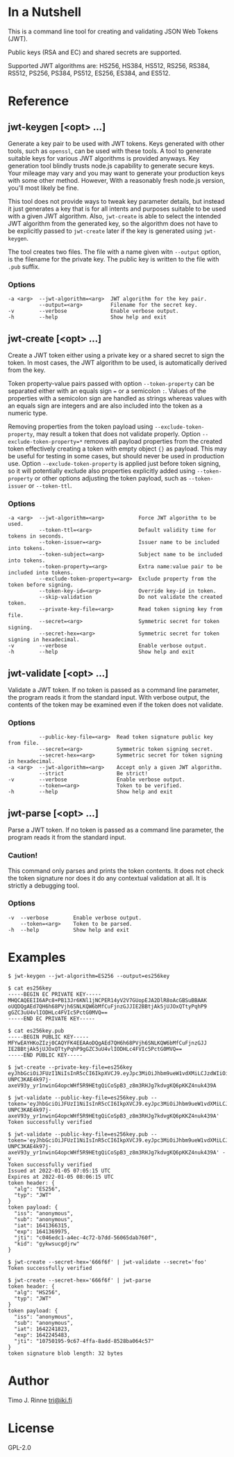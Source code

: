 In a Nutshell
=============

This is a command line tool for creating and validating JSON Web
Tokens (JWT).

Public keys (RSA and EC) and shared secrets are supported.

Supported JWT algorithms are: HS256, HS384, HS512, RS256, RS384,
RS512, PS256, PS384, PS512, ES256, ES384, and ES512.

Reference
=========

jwt-keygen \[\<opt\> ...\]
--------------------------

Generate a key pair to be used with JWT tokens. Keys generated with
other tools, such as `openssl`, can be used with these tools. A tool
to generate suitable keys for various JWT algorithms is provided
anyways. Key generation tool blindly trusts node.js capability to
generate secure keys. Your mileage may vary and you may want to
generate your production keys with some other method. However, With a
reasonably fresh node.js version, you'll most likely be fine.

This tool does not provide ways to tweak key parameter details, but
instead it just generates a key that is for all intents and purposes
suitable to be used with a given JWT algorithm. Also, `jwt-create` is
able to select the intended JWT algorithm from the generated key, so
the algorithm does not have to be explicitly passed to `jwt-create`
later if the key is generated using `jwt-keygen`.

The tool creates two files.  The file with a name given witn
`--output` option, is the filename for the private key. The public key
is written to the file with `.pub` suffix.

### Options

```
-a <arg>  --jwt-algorithm=<arg>  JWT algorithm for the key pair.
          --output=<arg>         Filename for the secret key.
-v        --verbose              Enable verbose output.
-h        --help                 Show help and exit
```


jwt-create  \[\<opt\> ...\]
---------------------------

Create a JWT token either using a private key or a shared secret to
sign the token.  In most cases, the JWT algorithm to be used, is
automatically derived from the key.

Token property-value pairs passed with option `--token-property` can
be separated either with an equals sign `=` or a semicolon `:`. Values
of the properties with a semicolon sign are handled as strings whereas
values with an equals sign are integers and are also included into the
token as a numeric type.

Removing properties from the token payload using
`--exclude-token-property`, may result a token that does not validate
properly. Option `--exclude-token-property=*` removes all payload
properties from the created token effectively creating a token with
empty object `{}` as payload.  This may be useful for testing in some
cases, but should never be used in production use. Option
`--exclude-token-property` is applied just before token signing, so it
will potentially exclude also properties explicitly added using
`--token-property` or other options adjusting the token payload, such
as `--token-issuer` or `--token-ttl`.

### Options

```
-a <arg>  --jwt-algorithm=<arg>           Force JWT algorithm to be used.
          --token-ttl=<arg>               Default validity time for tokens in seconds.
          --token-issuer=<arg>            Issuer name to be included into tokens.
          --token-subject=<arg>           Subject name to be included into tokens.
          --token-property=<arg>          Extra name:value pair to be included into tokens.
          --exclude-token-property=<arg>  Exclude property from the token before signing.
          --token-key-id=<arg>            Override key-id in token.
          --skip-validation               Do not validate the created token.
          --private-key-file=<arg>        Read token signing key from file.
          --secret=<arg>                  Symmetric secret for token signing.
          --secret-hex=<arg>              Symmetric secret for token signing in hexadecimal.
-v        --verbose                       Enable verbose output.
-h        --help                          Show help and exit
```

jwt-validate  \[\<opt\> ...\]
-----------------------------

Validate a JWT token. If no token is passed as a command line
parameter, the program reads it from the standard input. With verbose
output, the contents of the token may be examined even if the token
does not validate.


### Options

```
          --public-key-file=<arg>  Read token signature public key from file.
          --secret=<arg>           Symmetric token signing secret.
          --secret-hex=<arg>       Symmetric secret for token signing in hexadecimal.
-a <arg>  --jwt-algorithm=<arg>    Accept only a given JWT algorithm.
          --strict                 Be strict!
-v        --verbose                Enable verbose output.
          --token=<arg>            Token to be verified.
-h        --help                   Show help and exit
```

jwt-parse  \[\<opt\> ...\]
--------------------------

Parse a JWT token. If no token is passed as a command line
parameter, the program reads it from the standard input.

### Caution!

This command only parses and prints the token contents. It does not
check the token signature nor does it do any contextual validation at
all. It is strictly a debugging tool.

### Options

```
-v  --verbose        Enable verbose output.
    --token=<arg>    Token to be parsed.
-h  --help           Show help and exit
```

Examples
========

```
$ jwt-keygen --jwt-algorithm=ES256 --output=es256key

$ cat es256key
-----BEGIN EC PRIVATE KEY-----
MHQCAQEEII6APc8+PB13Jr6KNl1jNCPER14yV2V7GUopEJA2DlR8oAcGBSuBBAAK
oUQDQgAEd7QH6h68PVjh6SNLKQW6bMfCuFjnzGJJIE2BBtjAk5jUJOxQTtyPqhP9
gGZC3uU4vlIODHLc4FVIc5PctG0MVQ==
-----END EC PRIVATE KEY-----

$ cat es256key.pub
-----BEGIN PUBLIC KEY-----
MFYwEAYHKoZIzj0CAQYFK4EEAAoDQgAEd7QH6h68PVjh6SNLKQW6bMfCuFjnzGJJ
IE2BBtjAk5jUJOxQTtyPqhP9gGZC3uU4vlIODHLc4FVIc5PctG0MVQ==
-----END PUBLIC KEY-----

$ jwt-create --private-key-file=es256key
eyJhbGciOiJFUzI1NiIsInR5cCI6IkpXVCJ9.eyJpc3MiOiJhbm9ueW1vdXMiLCJzdWIiOiJhbm9ueW1vdXMiLCJpYXQiOjE2NDEzNjYzMTUsImV4cCI6MTY0MTM2OTk3NSwianRpIjoiYzA0NmVkYzEtYTRlYy00YzcyLWI3ZGQtNTYwNjVkYWI3NjBmIiwia2lkIjoiZ3lrd3N1Y2dkanJ3In0.MLZS-UNPC3KAE4k97j-axeV93y_yr1nwinG4opcWHf5R9HEtgQiCoSpB3_z8m3RHJg7kdvgKQ6pKKZ4nuk439A

$ jwt-validate --public-key-file=es256key.pub --token='eyJhbGciOiJFUzI1NiIsInR5cCI6IkpXVCJ9.eyJpc3MiOiJhbm9ueW1vdXMiLCJzdWIiOiJhbm9ueW1vdXMiLCJpYXQiOjE2NDEzNjYzMTUsImV4cCI6MTY0MTM2OTk3NSwianRpIjoiYzA0NmVkYzEtYTRlYy00YzcyLWI3ZGQtNTYwNjVkYWI3NjBmIiwia2lkIjoiZ3lrd3N1Y2dkanJ3In0.MLZS-UNPC3KAE4k97j-axeV93y_yr1nwinG4opcWHf5R9HEtgQiCoSpB3_z8m3RHJg7kdvgKQ6pKKZ4nuk439A'
Token successfully verified

$ jwt-validate --public-key-file=es256key.pub --token='eyJhbGciOiJFUzI1NiIsInR5cCI6IkpXVCJ9.eyJpc3MiOiJhbm9ueW1vdXMiLCJzdWIiOiJhbm9ueW1vdXMiLCJpYXQiOjE2NDEzNjYzMTUsImV4cCI6MTY0MTM2OTk3NSwianRpIjoiYzA0NmVkYzEtYTRlYy00YzcyLWI3ZGQtNTYwNjVkYWI3NjBmIiwia2lkIjoiZ3lrd3N1Y2dkanJ3In0.MLZS-UNPC3KAE4k97j-axeV93y_yr1nwinG4opcWHf5R9HEtgQiCoSpB3_z8m3RHJg7kdvgKQ6pKKZ4nuk439A' -v
Token successfully verified
Issued at 2022-01-05 07:05:15 UTC
Expires at 2022-01-05 08:06:15 UTC
token header: {
  "alg": "ES256",
  "typ": "JWT"
}
token payload: {
  "iss": "anonymous",
  "sub": "anonymous",
  "iat": 1641366315,
  "exp": 1641369975,
  "jti": "c046edc1-a4ec-4c72-b7dd-56065dab760f",
  "kid": "gykwsucgdjrw"
}

$ jwt-create --secret-hex='666f6f' | jwt-validate --secret='foo'
Token successfully verified

$ jwt-create --secret-hex='666f6f' | jwt-parse
token header: {
  "alg": "HS256",
  "typ": "JWT"
}
token payload: {
  "iss": "anonymous",
  "sub": "anonymous",
  "iat": 1642241823,
  "exp": 1642245483,
  "jti": "10750195-9c67-4ffa-8add-8528ba064c57"
}
token signature blob length: 32 bytes
```

Author
======

Timo J. Rinne <tri@iki.fi>


License
=======

GPL-2.0

